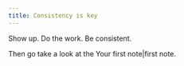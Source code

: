 ```yaml
---
title: Consistency is key
---
```


Show up. Do the work. Be consistent.

Then go take a look at the Your first note|first note.
